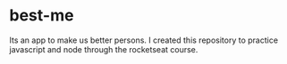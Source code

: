 # best-me

Its an app to make us better persons.
I created this repository to practice javascript and node through the rocketseat course.